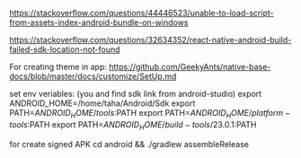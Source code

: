 https://stackoverflow.com/questions/44446523/unable-to-load-script-from-assets-index-android-bundle-on-windows

https://stackoverflow.com/questions/32634352/react-native-android-build-failed-sdk-location-not-found

For creating theme in app:
https://github.com/GeekyAnts/native-base-docs/blob/master/docs/customize/SetUp.md

set env veriables:
(you and find sdk link from android-studio)
export ANDROID_HOME=/home/taha/Android/Sdk 
export PATH=$ANDROID_HOME/tools:$PATH
export PATH=$ANDROID_HOME/platform-tools:$PATH
export PATH=$ANDROID_HOME/build-tools/23.0.1:$PATH
<!-- sdk.dir=/opt/android-sdk/ -->
for create signed APK
 cd android && ./gradlew assembleRelease